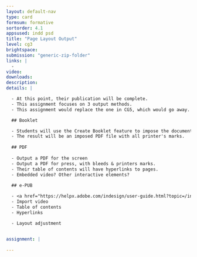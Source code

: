```yaml
---
layout: default-nav
type: card
formsum: formative
sortorder: 4.1
appsused: indd psd
title: "Page Layout Output"
level: cg3
brightspace: 
submission: "generic-zip-folder"
links: |
  - 
video: 
downloads: 
description: 
details: |

  - At this point, their publication will be complete.
  - This assignment focuses on 3 output methods.
  - This assignment would replace the one in CG5, which would go away.

  ## Booklet

  - Students will use the Create Booklet feature to impose the document pages.
  - The result will be an imposed PDF file with all printer's marks.
  
  ## PDF
  
  - Output a PDF for the screen
  - Output a PDF for press, with bleeds & printers marks.
  - Their table of contents will have hyperlinks to pages.
  - Embedded video? Other interactive elements?
  
  ## e-PUB

  - <a href="https://helpx.adobe.com/indesign/user-guide.html?topic=/indesign/morehelp/interactivity.ug.js" title="xx" target="_blank">Interactivity</a>
  - Import video
  - Table of contents
  - Hyperlinks

  - Layout adjustment
  

assignment: |
  
---
```

